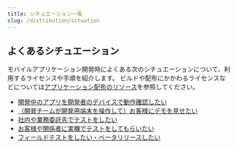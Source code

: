 ```yaml
---
title: シチュエーション一覧
slug: /distribution/situation
---
```


## よくあるシチュエーション

モバイルアプリケーション開発時によくある次のシチュエーションについて、利用するライセンスや手順を紹介します。
ビルドや配布にかかわるライセンスなどについては[アプリケーション配布のリソース](resource)を参照してください。

- [開発中のアプリを開発者のデバイスで動作確認したい](situation/local)
- [（開発チームが開発用端末を操作して）お客様にデモを見せたい](situation/demo)
- [社内や業務委託先でテストをしたい](situation/develop_test)
- [お客様や関係者に実機でテストをしてもらいたい](situation/client_test)
- [フィールドテストをしたい・ベータリリースしたい](situation/field_test)

